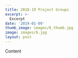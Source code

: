```yaml
---
title: 2018-19 Project Groups
excerpt: >-
  Excerpt
date: '2019-01-09'
thumb_image: images/6_thumb.jpg
image: images/6.jpg
layout: post
---
```


Content

